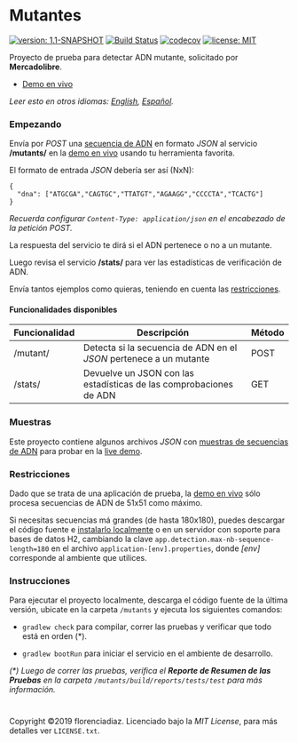 # Mutantes
[![version: 1.1-SNAPSHOT](https://img.shields.io/badge/version-1.1-orange.svg)](https://github.com/florenciadiaz/mutants/tree/master)
[![Build Status](https://travis-ci.com/florenciadiaz/mutants.svg?token=Ge3CQrgSPTiaZowMpjFM&branch=master)](https://travis-ci.com/florenciadiaz/mutants)
[![codecov](https://codecov.io/gh/florenciadiaz/mutants/branch/master/graph/badge.svg?token=6HmSxqkGop)](https://codecov.io/gh/florenciadiaz/mutants)
[![license: MIT](https://img.shields.io/badge/license-MIT-yellow.svg)](https://opensource.org/licenses/MIT)

Proyecto de prueba para detectar ADN mutante, solicitado por **Mercadolibre**. 

* [Demo en vivo](https://meli-mutants-test.herokuapp.com)

*Leer esto en otros idiomas: [English](README.md), [Español](README.es.md).*
 
### Empezando

Env&iacute;a por _POST_ una [secuencia de ADN](#muestras) en formato _JSON_ al servicio **/mutants/** en la [demo en vivo](https://meli-mutants-test.herokuapp.com) usando tu herramienta favorita.

El formato de entrada _JSON_ debería ser as&iacute; (NxN):  
```
{
  "dna": ["ATGCGA","CAGTGC","TTATGT","AGAAGG","CCCCTA","TCACTG"]
}
```
*Recuerda configurar ```Content-Type: application/json``` en el encabezado de la petici&oacute;n POST.*

La respuesta del servicio te dir&aacute; si el ADN pertenece o no a un mutante.

Luego revisa el servicio **/stats/** para ver las estad&iacute;sticas de verificaci&oacute;n de ADN.

Env&iacute;a tantos ejemplos como quieras, teniendo en cuenta las [restricciones](#restricciones).

#### Funcionalidades disponibles

| Funcionalidad  | Descripci&oacute;n                                                   | M&eacute;todo       |
|----------------|----------------------------------------------------------------------|--------------|
| /mutant/       | Detecta si la secuencia de ADN en el _JSON_ pertenece a un mutante   |     POST     |
| /stats/        | Devuelve un JSON con las estadísticas de las comprobaciones de ADN   |     GET      |

### Muestras
Este proyecto contiene algunos archivos _JSON_ con [muestras de secuencias de ADN](https://github.com/florenciadiaz/mutants/tree/master/src/test/resources/samples/integration) para probar en la [live demo](https://meli-mutants-test.herokuapp.com). 

### Restricciones
Dado que se trata de una aplicación de prueba, la [demo en vivo](https://meli-mutants-test.herokuapp.com) sólo procesa secuencias de ADN de 51x51 como máximo.

Si necesitas secuencias m&aacute; grandes (de hasta 180x180), puedes descargar el c&oacute;digo fuente e [instalarlo localmente](#instrucciones) o en un servidor con soporte para bases de datos H2, 
cambiando la clave ```app.detection.max-nb-sequence-length=180``` en el archivo `application-[env].properties`, donde _[env]_ corresponde al ambiente que utilices.


### Instrucciones
Para ejecutar el proyecto localmente, descarga el c&oacute;digo fuente de la &uacute;ltima versi&oacute;n, ubicate en la carpeta `/mutants` y ejecuta los siguientes comandos:

- ```gradlew check``` para compilar, correr las pruebas y verificar que todo est&aacute; en orden (*).
 
- ```gradlew bootRun``` para iniciar el servicio en el ambiente de desarrollo.

*(\*) Luego de correr las pruebas, verifica el **Reporte de Resumen de las Pruebas** en la carpeta `/mutants/build/reports/tests/test` para m&aacute;s informaci&oacute;n.* 

#
Copyright &copy;2019 florenciadiaz. Licenciado bajo la _MIT License_, para m&aacute;s detalles ver `LICENSE.txt`.